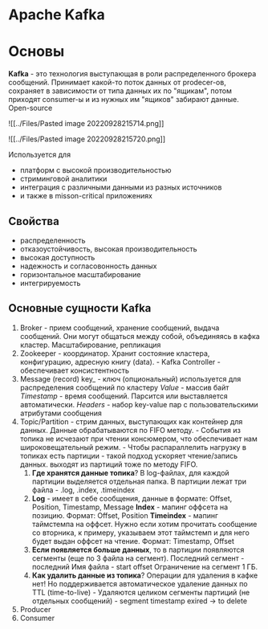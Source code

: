 # Apache Kafka
 # **Основы**
**Kafka** - это технология выступающая в роли распределенного брокера сообщений. Принимает какой-то поток данных от prodecer-ов, сохраняет в зависимости от типа данных их по "ящикам", потом приходят consumer-ы и из нужных им "ящиков" забирают данные. Open-source

![[../Files/Pasted image 20220928215714.png]]

![[../Files/Pasted image 20220928215720.png]]

Используется для
-   платформ с высокой производительностью
- стриминговой аналитики
- интеграция с различными данными из разных источников
-  и также в misson-critical приложениях

## **Свойства**
-   распределенность
- отказоустойчивость, высокая производительность
-   высокая доступность
-   надежность и согласовонность данных
-   горизонтальное масштабирование
-   интегрируемость
    

## **Основные сущности Kafka**
1. Broker - прием сообщений, хранение сообщений, выдача сообщений. Они могут общаться между собой, объединяясь в кафка кластер. Масштабирование, репликация
2. Zookeeper - координатор. Хранит состояние кластера, конфигурацию, адресную книгу (data). - Kafka Controller - обеспечивает консистентность
3. Message (record) key_ - ключ (опциональный) используется для распределения сообщений по кластеру _Value_ - массив байт _Timestamp_ - время сообщений. Парсится или выставляется автоматически. _Headers -_ набор key-value пар с пользовательскими атрибутами сообщения
4.  Topic/Partition - стрим данных, выступающих как контейнер для данных. Данные обрабатываются по FIFO методу. - События из топика не исчезают при чтении консюмером, что обеспечивает нам широковещательный режим. - Чтобы распараллелить нагрузку в топиках есть партиции - такой подход ускоряет чтение/запись данных. выходят из партиций тоже по методу FIFO.
	1. **Где хранятся данные топика**? В log-файлах, для каждой партиции выделяется отдельная папка. В партиции лежат три файла - .log, .index, .timeindex
	2. **Log** - имеет в себе сообщения, данные в формате: Offset, Position, Timestamp, Message **Index** - мапинг оффсета на позицию. Формат: Offset, Position **Timeindex** - мапинг таймстемпа на оффсет. Нужно если хотим прочитать сообщение со вторника, к примеру, указываем этот таймстемп и для него будет выдан оффсет на чтение. Формат: Timestamp, Offset
	3. **Если появляется больше данных**, то в партиции появляются сегменты (еще по 3 файла на сегмент). Последний сегмент - последний Имя файла - start offset Ограничение на сегмент 1 ГБ.
	4. **Как удалить данные из топика**? Операции для удаления в кафке нет! Но поддерживается автоматическое удаление данных по TTL (time-to-live) - Удаляются целиком сегменты партиций (не отдельных сообщений) - segment timestamp exired -> to delete
5. Producer
6. Consumer
    


